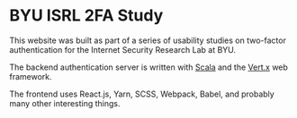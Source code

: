 # BYU ISRL 2FA Study

This website was built as part of a series of usability studies on two-factor authentication for the Internet Security Research Lab at BYU.

The backend authentication server is written with [Scala](https://www.scala-lang.org/) and the [Vert.x](http://vertx.io) web framework.

The frontend uses React.js, Yarn, SCSS, Webpack, Babel, and probably many other interesting things.



